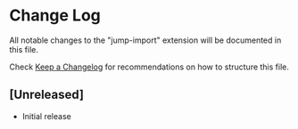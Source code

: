 # Change Log

All notable changes to the "jump-import" extension will be documented in this file.

Check [Keep a Changelog](http://keepachangelog.com/) for recommendations on how to structure this file.

## [Unreleased]

- Initial release